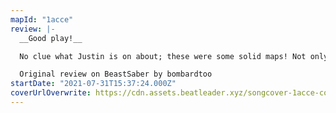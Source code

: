 ```yaml
---
mapId: "1acce"
review: |-
  __Good play!__

  No clue what Justin is on about; these were some solid maps! Not only did the easier levels have a somewhat higher NJS than usual, they also feel one step harder than their name suggests (Easy felt like Normal, etc.). Otherwise, I had a lot of fun playing these! Nice lights too!

  Original review on BeastSaber by bombardtoo
startDate: "2021-07-31T15:37:24.000Z"
coverUrlOverwrite: https://cdn.assets.beatleader.xyz/songcover-1acce-cover.jpg
---
```

